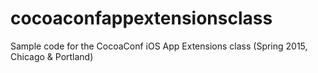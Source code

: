 # cocoaconfappextensionsclass
Sample code for the CocoaConf iOS App Extensions class (Spring 2015, Chicago & Portland)
